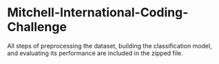 # Mitchell-International-Coding-Challenge

All steps of preprocessing the dataset, building the classification model, and evaluating its performance are included in the zipped file.
